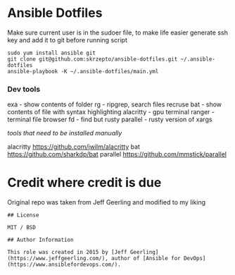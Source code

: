 # Ansible Dotfiles

Make sure current user is in the sudoer file,
to make life easier generate ssh key and add it to git before running script

```
sudo yum install ansible git
git clone git@github.com:skrzepto/ansible-dotfiles.git ~/.ansible-dotfiles
ansible-playbook -K ~/.ansible-dotfiles/main.yml
```

### Dev tools

exa - show contents of folder
rg - ripgrep, search files recruse
bat - show contents of file with syntax highlighting
alacritty - gpu terminal
ranger - terminal file browser
fd - find but rusty
parallel - rusty version of xargs

*tools that need to be installed manually*

alacritty https://github.com/jwilm/alacritty
bat https://github.com/sharkdp/bat
parallel https://github.com/mmstick/parallel

# Credit where credit is due

Original repo was taken from Jeff Geerling and modified to my liking

```
## License

MIT / BSD

## Author Information

This role was created in 2015 by [Jeff Geerling](https://www.jeffgeerling.com/), author of [Ansible for DevOps](https://www.ansiblefordevops.com/).
```
